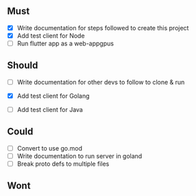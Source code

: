 ## Must
- [x] Write documentation for steps followed to create this project
- [x] Add test client for Node
- [ ] Run flutter app as a web-appgpus

## Should
- [ ] Write documentation for other devs to follow to clone & run
- [x] Add test client for Golang
- [ ] Add test client for Java


## Could
- [ ] Convert to use go.mod
- [ ] Write documentation to run server in goland
- [ ] Break proto defs to multiple files

## Wont
